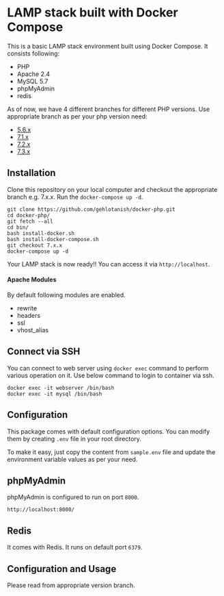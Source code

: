 # LAMP stack built with Docker Compose

This is a basic LAMP stack environment built using Docker Compose. It consists following:

* PHP
* Apache 2.4
* MySQL 5.7
* phpMyAdmin
* redis

As of now, we have 4 different branches for different PHP versions. Use appropriate branch as per your php version need:
* [5.6.x](https://github.com/gehlotanish/docker-php/tree/5.6.x)
* [7.1.x](https://github.com/gehlotanish/docker-php/tree/7.1.x)
* [7.2.x](https://github.com/gehlotanish/docker-php/tree/7.2.x)
* [7.3.x](https://github.com/gehlotanish/docker-php/tree/7.3.x)

## Installation

Clone this repository on your local computer and checkout the appropriate branch e.g. 7.x.x. Run the `docker-compose up -d`.

```shell
git clone https://github.com/gehlotanish/docker-php.git        
cd docker-php/
git fetch --all
cd bin/ 
bash install-docker.sh
bash install-docker-compose.sh
git checkout 7.x.x
docker-compose up -d
```

Your LAMP stack is now ready!! You can access it via `http://localhost`.

#### Apache Modules

By default following modules are enabled.

* rewrite
* headers
* ssl
* vhost_alias

## Connect via SSH

You can connect to web server using `docker exec` command to perform various operation on it. Use below command to login to container via ssh.

```shell
docker exec -it webserver /bin/bash
docker exec -it mysql /bin/bash
```

## Configuration

This package comes with default configuration options. You can modify them by creating `.env` file in your root directory.

To make it easy, just copy the content from `sample.env` file and update the environment variable values as per your need.

## phpMyAdmin

phpMyAdmin is configured to run on port `8000`.

```shell
http://localhost:8000/
```

## Redis

It comes with Redis. It runs on default port `6379`.

## Configuration and Usage

Please read from appropriate version branch.
